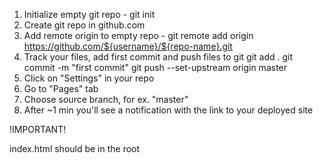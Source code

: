 1. Initialize empty git repo - git init
2. Create git repo in github.com
3. Add remote origin to empty repo - git remote add origin https://github.com/${username}/${repo-name}.git
4. Track your files, add first commit and push files to git
git add .
git commit -m "first commit"
git push --set-upstream origin master
5. Click on "Settings" in your repo
6. Go to "Pages" tab
7. Choose source branch, for ex. "master"
8. After ~1 min you'll see a notification with the link to your deployed site

!IMPORTANT!

index.html should be in the root